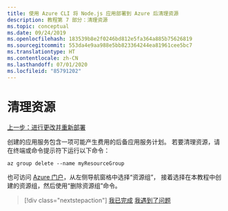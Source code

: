 ```yaml
---
title: 使用 Azure CLI 将 Node.js 应用部署到 Azure 后清理资源
description: 教程第 7 部分：清理资源
ms.topic: conceptual
ms.date: 09/24/2019
ms.openlocfilehash: 183539b8e2f0246bd812e5fa364a885b75626819
ms.sourcegitcommit: 553da4e9aa988e5bb823364244ea81961cee5bc7
ms.translationtype: HT
ms.contentlocale: zh-CN
ms.lasthandoff: 07/01/2020
ms.locfileid: "85791202"
---
```

# <a name="clean-up-resources"></a>清理资源

[上一步：进行更改并重新部署](tutorial-vscode-docker-node-06.md)

创建的应用服务包含一项可能产生费用的后备应用服务计划。 若要清理资源，请在终端或命令提示符下运行以下命令：

```azurecli
az group delete --name myResourceGroup
```

也可访问 [Azure 门户](https://portal.azure.com)，从左侧导航窗格中选择“资源组”，  接着选择在本教程中创建的资源组，然后使用“删除资源组”命令。 

> [!div class="nextstepaction"]
> [我已完成](node-howto-deploy-web-app.md) [我遇到了问题](https://www.research.net/r/PWZWZ52?tutorial=node-deployment&step=clean-up-resources)
